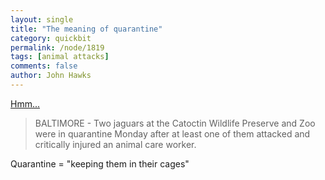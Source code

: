 ```yaml
---
layout: single 
title: "The meaning of quarantine" 
category: quickbit
permalink: /node/1819
tags: [animal attacks] 
comments: false 
author: John Hawks 
---
```


<a href="http://www.msnbc.msn.com/id/28735971/">Hmm...</a>

<blockquote>BALTIMORE - Two jaguars at the Catoctin Wildlife Preserve and Zoo were in quarantine Monday after at least one of them attacked and critically injured an animal care worker.</blockquote>

Quarantine = "keeping them in their cages"




